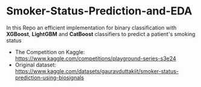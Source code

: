 # Smoker-Status-Prediction-and-EDA
In this Repo an efficient implementation for binary classification with **XGBoost**, **LightGBM** and **CatBoost** classifiers to predict a patient's smoking status


* The Competition on Kaggle: https://www.kaggle.com/competitions/playground-series-s3e24
* Original dataset: https://www.kaggle.com/datasets/gauravduttakiit/smoker-status-prediction-using-biosignals

